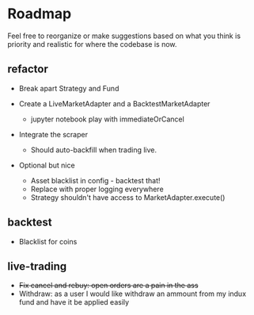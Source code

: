 # Roadmap

Feel free to reorganize or make suggestions based on what you think is priority and realistic for where the codebase is now.

## refactor

* Break apart Strategy and Fund

* Create a LiveMarketAdapter and a BacktestMarketAdapter
  * jupyter notebook play with immediateOrCancel

* Integrate the scraper
    * Should auto-backfill when trading live.

* Optional but nice
    * Asset blacklist in config - backtest that!
    * Replace with proper logging everywhere
    * Strategy shouldn't have access to MarketAdapter.execute()

## backtest

* Blacklist for coins

## live-trading

* ~~Fix cancel and rebuy: open orders are a pain in the ass~~
* Withdraw: as a user I would like withdraw an ammount from my indux fund and have it be applied easily

